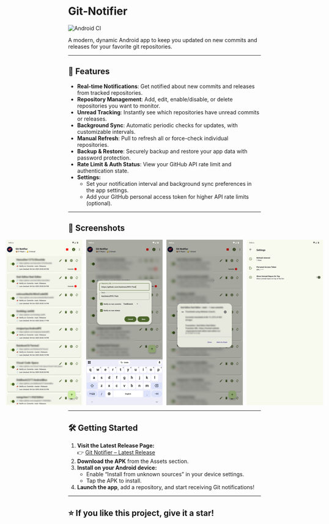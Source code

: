 # Git-Notifier

![Android CI](https://github.com/kazimaruf991/GitNotifier/actions/workflows/android.yml/badge.svg)

A modern, dynamic Android app to keep you updated on new commits and releases for your favorite git repositories.

---

## 🚀 Features

- **Real-time Notifications**: Get notified about new commits and releases from tracked repositories.
- **Repository Management**: Add, edit, enable/disable, or delete repositories you want to monitor.
- **Unread Tracking**: Instantly see which repositories have unread commits or releases.
- **Background Sync**: Automatic periodic checks for updates, with customizable intervals.
- **Manual Refresh**: Pull to refresh all or force-check individual repositories.
- **Backup & Restore**: Securely backup and restore your app data with password protection.
- **Rate Limit & Auth Status**: View your GitHub API rate limit and authentication state.
- **Settings:**
  	- Set your notification interval and background sync preferences in the app settings.
  	- Add your GitHub personal access token for higher API rate limits (optional).

---

## 📸 Screenshots

<div style="display: flex; justify-content: center; gap: 10px;">
  <img src="screenshots/screenshot1.jpg" width="200" />
  <img src="screenshots/screenshot2.jpg" width="200" />
  <img src="screenshots/screenshot3.jpg" width="200" />
  <img src="screenshots/screenshot4.jpg" width="200" />
</div>

---

## 🛠️ Getting Started

1. **Visit the Latest Release Page:**  
   👉 [Git Notifier – Latest Release](https://github.com/kazimaruf991/Git-Notifier/releases/latest)
2. **Download the APK** from the Assets section.
3. **Install on your Android device:**
	- Enable “Install from unknown sources” in your device settings.
	- Tap the APK to install.
4. **Launch the app**, add a repository, and start receiving Git notifications!

---

## ⭐️ If you like this project, give it a star!
